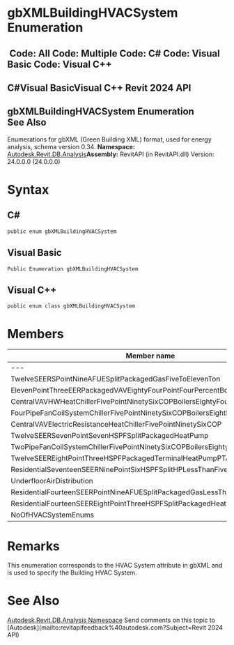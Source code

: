 # gbXMLBuildingHVACSystem Enumeration

﻿
 Code: All Code: Multiple Code: C# Code: Visual Basic Code: Visual C++   
---  
C#Visual BasicVisual C++
Revit 2024 API  
---  
gbXMLBuildingHVACSystem Enumeration  
See Also  
---  
Enumerations for gbXML (Green Building XML) format, used for energy analysis, schema version 0.34. 
**Namespace:** [Autodesk.Revit.DB.Analysis](958e2e12-587d-f188-5d7b-f13d7dbfdf48.md "Autodesk.Revit.DB.Analysis Namespace")**Assembly:** RevitAPI (in RevitAPI.dll) Version: 24.0.0.0 (24.0.0.0)
# Syntax
C#  
---  
```text
public enum gbXMLBuildingHVACSystem
```
  
Visual Basic  
---  
```text
Public Enumeration gbXMLBuildingHVACSystem
```
  
Visual C++  
---  
```text
public enum class gbXMLBuildingHVACSystem
```
  
# Members
| Member name | Description |
| --- | --- |
| --- | --- |
| TwelveSEERSPointNineAFUESplitPackagedGasFiveToElevenTon |
| ElevenPointThreeEERPackagedVAVEightyFourPointFourPercentBoilerHeating |
| CentralVAVHWHeatChillerFivePointNinetySixCOPBoilersEightyFourPoint5Eff |
| FourPipeFanCoilSystemChillerFivePointNinetySixCOPBoilersEightFourPointFiveEff |
| CentralVAVElectricResistanceHeatChillerFivePointNinetySixCOP |
| TwelveSEERSevenPointSevenHSPFSplitPackagedHeatPump |
| TwoPipeFanCoilSystemChillerFivePointNinetySixCOPBoilersEightyFourPointFiveEff |
| TwelveSEEREightPointThreeHSPFPackagedTerminalHeatPumpPTAC |
| ResidentialSeventeenSEERNinePointSixHSPFSplitHPLessThanFivePointFiveTon |
| UnderfloorAirDistribution |
| ResidentialFourteenSEERPointNineAFUESplitPackagedGasLessThanFivePointFiveTon |
| ResidentialFourteenSEEREightPointThreeHSPFSplitPackagedHeatPump |
| NoOfHVACSystemEnums |

# Remarks
This enumeration corresponds to the HVAC System attribute in gbXML and is used to specify the Building HVAC System. 
# See Also
[Autodesk.Revit.DB.Analysis Namespace](958e2e12-587d-f188-5d7b-f13d7dbfdf48.md "Autodesk.Revit.DB.Analysis Namespace")
Send comments on this topic to [Autodesk](mailto:revitapifeedback%40autodesk.com?Subject=Revit 2024 API)